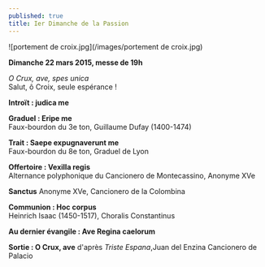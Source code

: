 ```yaml
---
published: true
title: Ier Dimanche de la Passion
---
```


![portement de croix.jpg](/images/portement de croix.jpg)

**Dimanche 22 mars 2015, messe de 19h**  

*O Crux, ave, spes unica*  
Salut, ô Croix, seule espérance !

**Introït : judica me**

**Graduel : Eripe me**  
Faux-bourdon du 3e ton, Guillaume Dufay (1400-1474)

**Trait : Saepe expugnaverunt me**  
Faux-bourdon du 8e ton, Graduel de Lyon

**Offertoire : Vexilla regis**  
Alternance polyphonique du Cancionero de Montecassino, Anonyme XVe

**Sanctus**
Anonyme XVe, Cancionero de la Colombina

**Communion : Hoc corpus**  
Heinrich Isaac (1450-1517), Choralis Constantinus

**Au dernier évangile : Ave Regina caelorum**

**Sortie : O Crux, ave**
d'après *Triste Espana*,Juan del Enzina Cancionero de Palacio